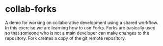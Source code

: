 # collab-forks
A demo for working on collaborative development using a shared workflow.
In this exercise we are learning how to use Forks. Forks are basically used so that someone who is not a main developer can make changes to the repository. Fork creates a copy of the git remote repository.





